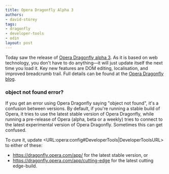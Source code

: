```yaml
---
title: Opera Dragonfly Alpha 3
authors:
- david-storey
tags:
- dragonfly
- developer-tools
- odin
layout: post
---
```

<p> Today saw the release of <a href="http://www.opera.com/products/dragonfly">Opera Dragonfly alpha 3</a>.  As it is based on web technology, you don&#39;t have to do anything—it will just update itself the next time you load it.  Key new features are DOM editing, localisation, and improved breadcrumb trail.  Full details can be found at the <a href="http://my.opera.com/dragonfly/blog/introducing-opera-dragonfly-alpha-3">Opera Dragonfly blog</a>. </p>
<h3>object not found error?</h3>
<p>If you get an error using Opera Dragonfly saying &quot;object not found&quot;, it&#39;s a confusion between versions. By default, if you&#39;re running a stable build of Opera,  it tries to use the latest stable version of Opera Dragonfly, while running a pre-release of Opera (alpha, beta or a weekly) tries to connect to the latest experimental version of Opera Dragonfly. Sometimes this can get confused.</p>

<p>To cure it, update &lt;URL:opera:config#DeveloperTools|DeveloperToolsURL&gt; to either of these:</p>
<ul><li>
<a href="https://dragonfly.opera.com/app/" target="_blank">https://dragonfly.opera.com/app/</a> for the latest stable version, or</li>
<li><a href="https://dragonfly.opera.com/app/cutting-edge" target="_blank">https://dragonfly.opera.com/app/cutting-edge</a> for  the latest cutting edge-build.</li>
</ul>
